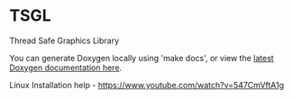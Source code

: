 TSGL
====

Thread Safe Graphics Library

You can generate Doxygen locally using 'make docs', or view the [latest Doxygen documentation here](http://calvin-cs.github.io/TSGL/annotated.html).

Linux Installation help - https://www.youtube.com/watch?v=547CmVftA1g
